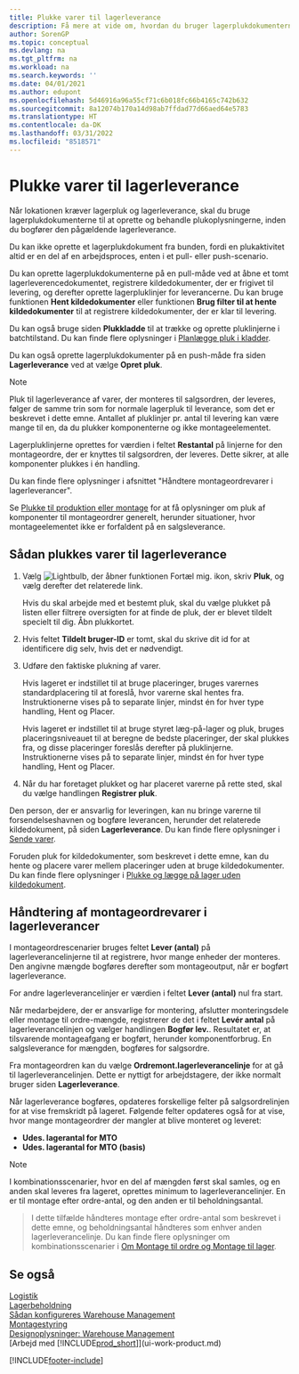 ```yaml
---
title: Plukke varer til lagerleverance
description: Få mere at vide om, hvordan du bruger lagerplukdokumenterne til at oprette og behandle plukoplysninger, inden lagerleverancen bogføres.
author: SorenGP
ms.topic: conceptual
ms.devlang: na
ms.tgt_pltfrm: na
ms.workload: na
ms.search.keywords: ''
ms.date: 04/01/2021
ms.author: edupont
ms.openlocfilehash: 5d46916a96a55cf71c6b018fc66b4165c742b632
ms.sourcegitcommit: 8a12074b170a14d98ab7ffdad77d66aed64e5783
ms.translationtype: HT
ms.contentlocale: da-DK
ms.lasthandoff: 03/31/2022
ms.locfileid: "8518571"
---
```

# <a name="pick-items-for-warehouse-shipment"></a>Plukke varer til lagerleverance
Når lokationen kræver lagerpluk og lagerleverance, skal du bruge lagerplukdokumenterne til at oprette og behandle plukoplysningerne, inden du bogfører den pågældende lagerleverance.  

Du kan ikke oprette et lagerplukdokument fra bunden, fordi en plukaktivitet altid er en del af en arbejdsproces, enten i et pull- eller push-scenario.  

Du kan oprette lagerplukdokumenterne på en pull-måde ved at åbne et tomt lagerleverencedokumentet, registrere kildedokumenter, der er frigivet til levering, og derefter oprette lagerpluklinjer for leverancerne. Du kan bruge funktionen **Hent kildedokumenter** eller funktionen **Brug filter til at hente kildedokumenter** til at registrere kildedokumenter, der er klar til levering.

Du kan også bruge siden **Plukkladde** til at trække og oprette pluklinjerne i batchtilstand. Du kan finde flere oplysninger i [Planlægge pluk i kladder](warehouse-how-to-plan-picks-in-worksheets.md).  

Du kan også oprette lagerplukdokumenter på en push-måde fra siden **Lagerleverance** ved at vælge **Opret pluk**.  

> [!NOTE]  
>  Pluk til lagerleverance af varer, der monteres til salgsordren, der leveres, følger de samme trin som for normale lagerpluk til leverance, som det er beskrevet i dette emne. Antallet af pluklinjer pr. antal til levering kan være mange til en, da du plukker komponenterne og ikke montageelementet.  
>   
>  Lagerpluklinjerne oprettes for værdien i feltet **Restantal** på linjerne for den montageordre, der er knyttes til salgsordren, der leveres. Dette sikrer, at alle komponenter plukkes i én handling.  
>   
>  Du kan finde flere oplysninger i afsnittet "Håndtere montageordrevarer i lagerleverancer".  
>   
>  Se [Plukke til produktion eller montage](warehouse-how-to-pick-for-production.md) for at få oplysninger om pluk af komponenter til montageordrer generelt, herunder situationer, hvor montageelementet ikke er forfaldent på en salgsleverance.  

## <a name="to-pick-items-for-warehouse-shipment"></a>Sådan plukkes varer til lagerleverance  
1.  Vælg ![Lightbulb, der åbner funktionen Fortæl mig.](media/ui-search/search_small.png "Fortæl mig, hvad du vil foretage dig") ikon, skriv **Pluk**, og vælg derefter det relaterede link.  

    Hvis du skal arbejde med et bestemt pluk, skal du vælge plukket på listen eller filtrere oversigten for at finde de pluk, der er blevet tildelt specielt til dig. Åbn plukkortet.  
2.  Hvis feltet **Tildelt bruger-ID** er tomt, skal du skrive dit id for at identificere dig selv, hvis det er nødvendigt.  
3.  Udføre den faktiske plukning af varer.  

    Hvis lageret er indstillet til at bruge placeringer, bruges varernes standardplacering til at foreslå, hvor varerne skal hentes fra. Instruktionerne vises på to separate linjer, mindst én for hver type handling, Hent og Placer.  

    Hvis lageret er indstillet til at bruge styret læg-på-lager og pluk, bruges placeringsniveauet til at beregne de bedste placeringer, der skal plukkes fra, og disse placeringer foreslås derefter på pluklinjerne. Instruktionerne vises på to separate linjer, mindst én for hver type handling, Hent og Placer.  

4.  Når du har foretaget plukket og har placeret varerne på rette sted, skal du vælge handlingen **Registrer pluk**.  

Den person, der er ansvarlig for leveringen, kan nu bringe varerne til forsendelseshavnen og bogføre leverancen, herunder det relaterede kildedokument, på siden **Lagerleverance**. Du kan finde flere oplysninger i [Sende varer](warehouse-how-ship-items.md).   

Foruden pluk for kildedokumenter, som beskrevet i dette emne, kan du hente og placere varer mellem placeringer uden at bruge kildedokumenter. Du kan finde flere oplysninger i [Plukke og lægge på lager uden kildedokument](warehouse-how-to-create-put-aways-from-internal-put-aways.md).  

## <a name="handling-assemble-to-order-items-in-warehouse-shipments"></a>Håndtering af montageordrevarer i lagerleverancer
I montageordrescenarier bruges feltet **Lever (antal)** på lagerleverancelinjerne til at registrere, hvor mange enheder der monteres. Den angivne mængde bogføres derefter som montageoutput, når er bogført lagerleverance.

For andre lagerleverancelinjer er værdien i feltet **Lever (antal)** nul fra start.

Når medarbejdere, der er ansvarlige for montering, afslutter monteringsdele eller montage til ordre-mængde, registrerer de det i feltet **Levér antal** på lagerleverancelinjen og vælger handlingen **Bogfør lev.**. Resultatet er, at tilsvarende montageafgang er bogført, herunder komponentforbrug. En salgsleverance for mængden, bogføres for salgsordre.

Fra montageordren kan du vælge **Ordremont.lagerleverancelinje** for at gå til lagerleverancelinjen. Dette er nyttigt for arbejdstagere, der ikke normalt bruger siden **Lagerleverance**.

Når lagerleverance bogføres, opdateres forskellige felter på salgsordrelinjen for at vise fremskridt på lageret. Følgende felter opdateres også for at vise, hvor mange montageordrer der mangler at blive monteret og leveret:

- **Udes. lagerantal for MTO**
- **Udes. lagerantal for MTO (basis)**

> [!NOTE]
> I kombinationsscenarier, hvor en del af mængden først skal samles, og en anden skal leveres fra lageret, oprettes minimum to lagerleverancelinjer. En er til montage efter ordre-antal, og den anden er til beholdningsantal.

> I dette tilfælde håndteres montage efter ordre-antal som beskrevet i dette emne, og beholdningsantal håndteres som enhver anden lagerleverancelinje. Du kan finde flere oplysninger om kombinationsscenarier i [Om Montage til ordre og Montage til lager](assembly-assemble-to-order-or-assemble-to-stock.md).

## <a name="see-also"></a>Se også  
[Logistik](warehouse-manage-warehouse.md)  
[Lagerbeholdning](inventory-manage-inventory.md)  
[Sådan konfigureres Warehouse Management](warehouse-setup-warehouse.md)     
[Montagestyring](assembly-assemble-items.md)    
[Designoplysninger: Warehouse Management](design-details-warehouse-management.md)  
[Arbejd med [!INCLUDE[prod_short](includes/prod_short.md)]](ui-work-product.md)


[!INCLUDE[footer-include](includes/footer-banner.md)]
